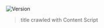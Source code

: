 ![Version](https://img.shields.io/badge/version-0.1.0--beta.1-blue.svg?cacheSeconds=2592000)

> title crawled with Content Script
